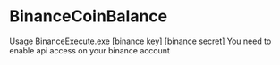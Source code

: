 # BinanceCoinBalance

Usage BinanceExecute.exe [binance key] [binance secret]
You need to enable api access on your binance account
